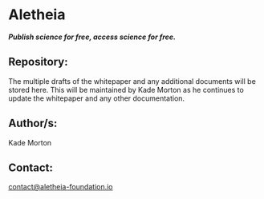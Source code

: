 # Aletheia

_**Publish science for free, access science for free.**_

## Repository:

The multiple drafts of the whitepaper and any additional documents will be stored here. This will be maintained by Kade Morton as he continues to update the whitepaper and any other documentation. 

## Author/s: 

Kade Morton

## Contact:

contact@aletheia-foundation.io
